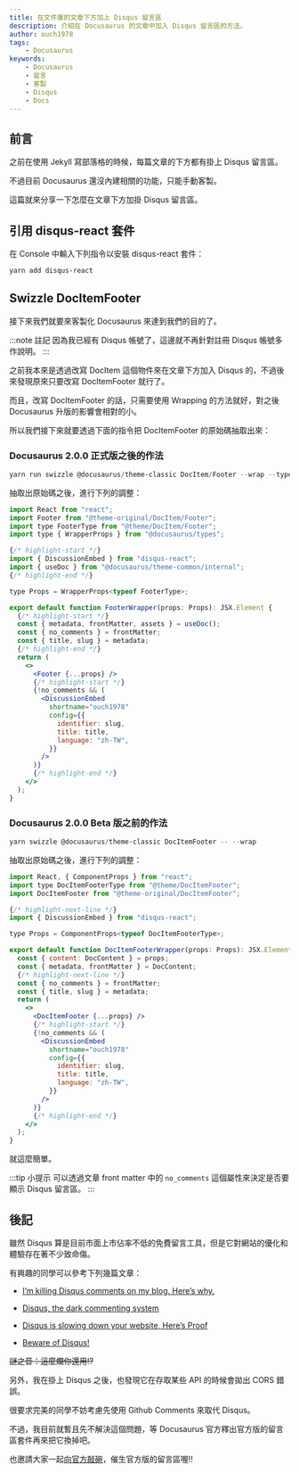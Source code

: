 ```yaml
---
title: 在文件庫的文章下方加上 Disqus 留言區
description: 介紹在 Docusaurus 的文章中加入 Disqus 留言區的方法。
author: ouch1978
tags: 
    - Docusaurus
keywords: 
    - Docusaurus
    - 留言
    - 客製
    - Disqus
    - Docs
---
```


## 前言

之前在使用 Jekyll 寫部落格的時候，每篇文章的下方都有掛上 Disqus 留言區。

不過目前 Docusaurus 還沒內建相關的功能，只能手動客製。

這篇就來分享一下怎麼在文章下方加掛 Disqus 留言區。

## 引用 disqus-react 套件

在 Console 中輸入下列指令以安裝 disqus-react 套件：

```powershell
yarn add disqus-react
```

## Swizzle DocItemFooter

接下來我們就要來客製化 Docusaurus 來達到我們的目的了。

:::note 註記
因為我已經有 Disqus 帳號了，這邊就不再針對註冊 Disqus 帳號多作說明。
:::

之前我本來是透過改寫 DocItem 這個物件來在文章下方加入 Disqus 的，不過後來發現原來只要改寫 DocItemFooter 就行了。

而且，改寫 DocItemFooter 的話，只需要使用 Wrapping 的方法就好，對之後 Docusaurus 升版的影響會相對的小。

所以我們接下來就要透過下面的指令把 DocItemFooter 的原始碼抽取出來：

### Docusaurus 2.0.0 正式版之後的作法

```powershell
yarn run swizzle @docusaurus/theme-classic DocItem/Footer --wrap --typescript
```

抽取出原始碼之後，進行下列的調整：

```jsx title="src/theme/DocItem/Footer/index.tsx"
import React from "react";
import Footer from "@theme-original/DocItem/Footer";
import type FooterType from "@theme/DocItem/Footer";
import type { WrapperProps } from "@docusaurus/types";

{/* highlight-start */}
import { DiscussionEmbed } from "disqus-react";
import { useDoc } from "@docusaurus/theme-common/internal";
{/* highlight-end */}

type Props = WrapperProps<typeof FooterType>;

export default function FooterWrapper(props: Props): JSX.Element {
  {/* highlight-start */}
  const { metadata, frontMatter, assets } = useDoc();
  const { no_comments } = frontMatter;
  const { title, slug } = metadata;
  {/* highlight-end */}
  return (
    <>
      <Footer {...props} />
      {/* highlight-start */}
      {!no_comments && (
        <DiscussionEmbed
          shortname="ouch1978"
          config={{
            identifier: slug,
            title: title,
            language: "zh-TW",
          }}
        />
      )}
      {/* highlight-end */}
    </>
  );
}
```

### Docusaurus 2.0.0 Beta 版之前的作法

```powershell
yarn swizzle @docusaurus/theme-classic DocItemFooter -- --wrap
```

抽取出原始碼之後，進行下列的調整：

```jsx title="src/theme/DocItemFooter/index.tsx"
import React, { ComponentProps } from "react";
import type DocItemFooterType from "@theme/DocItemFooter";
import DocItemFooter from "@theme-original/DocItemFooter";

{/* highlight-next-line */}
import { DiscussionEmbed } from "disqus-react";

type Props = ComponentProps<typeof DocItemFooterType>;

export default function DocItemFooterWrapper(props: Props): JSX.Element {
  const { content: DocContent } = props;
  const { metadata, frontMatter } = DocContent;
  {/* highlight-next-line */}
  const { no_comments } = frontMatter;
  const { title, slug } = metadata;
  return (
    <>
      <DocItemFooter {...props} />
      {/* highlight-start */}
      {!no_comments && (
        <DiscussionEmbed
          shortname="ouch1978"
          config={{
            identifier: slug,
            title: title,
            language: "zh-TW",
          }}
        />
      )}
      {/* highlight-end */}
    </>
  );
}
```

就這麼簡單。

:::tip 小提示
可以透過文章 front matter 中的 `no_comments` 這個屬性來決定是否要顯示 Disqus 留言區。
:::

## 後記

雖然 Disqus 算是目前市面上市佔率不低的免費留言工具，但是它對網站的優化和體驗存在著不少致命傷。

有興趣的同學可以參考下列幾篇文章：

* [I’m killing Disqus comments on my blog. Here’s why.](https://medium.com/@gaunteweb/im-killing-disqus-comments-on-my-blog-here-s-why-d6054f731341)

* [Disqus, the dark commenting system](https://supunkavinda.blog/disqus)

* [Disqus is slowing down your website, Here’s Proof](https://sitebee.co.uk/blog/disqus-is-slowing-down-your-website-heres-proof/)

* [Beware of Disqus!](https://medium.com/patrickleenyc/beware-of-disqus-17fb58cfab10)

~~謎之音：這麼爛你還用!?~~

另外，我在掛上 Disqus 之後，也發現它在存取某些 API 的時候會拋出 CORS 錯誤。

很要求完美的同學不妨考慮先使用 Github Comments 來取代 Disqus。

不過，我目前就暫且先不解決這個問題，等 Docusaurus 官方釋出官方版的留言區套件再來把它換掉吧。

也邀請大家一起[向官方敲碗](https://docusaurus.io/feature-requests/p/comments-in-documents-or-blogs)，催生官方版的留言區喔!!
